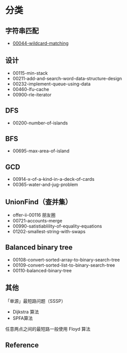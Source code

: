 # 分类

## 字符串匹配

- [00044-wildcard-matching](./00044-wildcard-matching)

## 设计

- 00115-min-stack
- 00211-add-and-search-word-data-structure-design
- 00232-implement-queue-using-data
- 00460-lfu-cache
- 00900-rle-iterator

## DFS

- 00200-number-of-islands

## BFS

- 00695-max-area-of-island

## GCD

- 00914-x-of-a-kind-in-a-deck-of-cards
- 00365-water-and-jug-problem

## UnionFind（查并集）

- offer-ii-00116 朋友圈
- 00721-accounts-merge
- 00990-satistiablility-of-equality-equations
- 01202-smallest-string-with-swaps

## Balanced binary tree

- 00108-convert-sorted-array-to-binary-search-tree
- 00109-convert-sorted-list-to-binary-search-tree
- 00110-balanced-binary-tree

## 其他

「单源」最短路问题（SSSP）

- Dijkstra 算法
- SPFA算法

任意两点之间的最短路一般使用 Floyd 算法

## Reference

[](https://leetcode.windliang.cc)